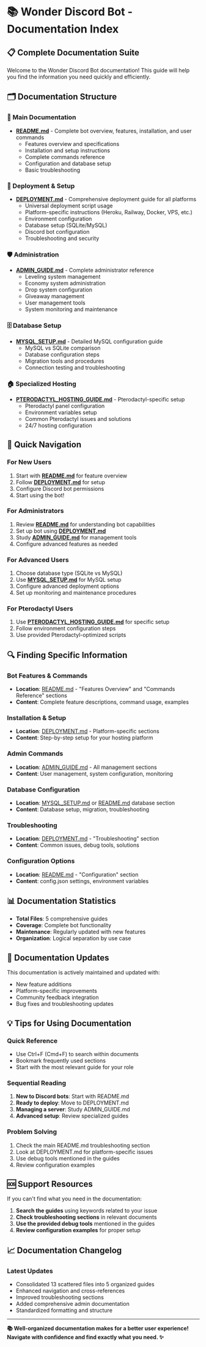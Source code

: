 # 📚 Wonder Discord Bot - Documentation Index

## 📋 Complete Documentation Suite

Welcome to the Wonder Discord Bot documentation! This guide will help you find the information you need quickly and efficiently.

## 🗂️ Documentation Structure

### 📖 Main Documentation
- **[README.md](README.md)** - Complete bot overview, features, installation, and user commands
  - Features overview and specifications
  - Installation and setup instructions
  - Complete commands reference
  - Configuration and database setup
  - Basic troubleshooting

### 🚀 Deployment & Setup
- **[DEPLOYMENT.md](DEPLOYMENT.md)** - Comprehensive deployment guide for all platforms
  - Universal deployment script usage
  - Platform-specific instructions (Heroku, Railway, Docker, VPS, etc.)
  - Environment configuration
  - Database setup (SQLite/MySQL)
  - Discord bot configuration
  - Troubleshooting and security

### 🛡️ Administration
- **[ADMIN_GUIDE.md](ADMIN_GUIDE.md)** - Complete administrator reference
  - Leveling system management
  - Economy system administration
  - Drop system configuration
  - Giveaway management
  - User management tools
  - System monitoring and maintenance

### 🗄️ Database Setup
- **[MYSQL_SETUP.md](MYSQL_SETUP.md)** - Detailed MySQL configuration guide
  - MySQL vs SQLite comparison
  - Database configuration steps
  - Migration tools and procedures
  - Connection testing and troubleshooting

### 🏠 Specialized Hosting
- **[PTERODACTYL_HOSTING_GUIDE.md](PTERODACTYL_HOSTING_GUIDE.md)** - Pterodactyl-specific setup
  - Pterodactyl panel configuration
  - Environment variables setup
  - Common Pterodactyl issues and solutions
  - 24/7 hosting configuration

## 🎯 Quick Navigation

### For New Users
1. Start with **[README.md](README.md)** for feature overview
2. Follow **[DEPLOYMENT.md](DEPLOYMENT.md)** for setup
3. Configure Discord bot permissions
4. Start using the bot!

### For Administrators
1. Review **[README.md](README.md)** for understanding bot capabilities
2. Set up bot using **[DEPLOYMENT.md](DEPLOYMENT.md)**
3. Study **[ADMIN_GUIDE.md](ADMIN_GUIDE.md)** for management tools
4. Configure advanced features as needed

### For Advanced Users
1. Choose database type (SQLite vs MySQL)
2. Use **[MYSQL_SETUP.md](MYSQL_SETUP.md)** for MySQL setup
3. Configure advanced deployment options
4. Set up monitoring and maintenance procedures

### For Pterodactyl Users
1. Use **[PTERODACTYL_HOSTING_GUIDE.md](PTERODACTYL_HOSTING_GUIDE.md)** for specific setup
2. Follow environment configuration steps
3. Use provided Pterodactyl-optimized scripts

## 🔍 Finding Specific Information

### Bot Features & Commands
- **Location**: [README.md](README.md) - "Features Overview" and "Commands Reference" sections
- **Content**: Complete feature descriptions, command usage, examples

### Installation & Setup
- **Location**: [DEPLOYMENT.md](DEPLOYMENT.md) - Platform-specific sections
- **Content**: Step-by-step setup for your hosting platform

### Admin Commands
- **Location**: [ADMIN_GUIDE.md](ADMIN_GUIDE.md) - All management sections
- **Content**: User management, system configuration, monitoring

### Database Configuration
- **Location**: [MYSQL_SETUP.md](MYSQL_SETUP.md) or [README.md](README.md) database section
- **Content**: Database setup, migration, troubleshooting

### Troubleshooting
- **Location**: [DEPLOYMENT.md](DEPLOYMENT.md) - "Troubleshooting" section
- **Content**: Common issues, debug tools, solutions

### Configuration Options
- **Location**: [README.md](README.md) - "Configuration" section
- **Content**: config.json settings, environment variables

## 📊 Documentation Statistics

- **Total Files**: 5 comprehensive guides
- **Coverage**: Complete bot functionality
- **Maintenance**: Regularly updated with new features
- **Organization**: Logical separation by use case

## 🔄 Documentation Updates

This documentation is actively maintained and updated with:
- New feature additions
- Platform-specific improvements
- Community feedback integration
- Bug fixes and troubleshooting updates

## 💡 Tips for Using Documentation

### Quick Reference
- Use Ctrl+F (Cmd+F) to search within documents
- Bookmark frequently used sections
- Start with the most relevant guide for your role

### Sequential Reading
1. **New to Discord bots**: Start with README.md
2. **Ready to deploy**: Move to DEPLOYMENT.md
3. **Managing a server**: Study ADMIN_GUIDE.md
4. **Advanced setup**: Review specialized guides

### Problem Solving
1. Check the main README.md troubleshooting section
2. Look at DEPLOYMENT.md for platform-specific issues
3. Use debug tools mentioned in the guides
4. Review configuration examples

## 🆘 Support Resources

If you can't find what you need in the documentation:

1. **Search the guides** using keywords related to your issue
2. **Check troubleshooting sections** in relevant documents
3. **Use the provided debug tools** mentioned in the guides
4. **Review configuration examples** for proper setup

## 📈 Documentation Changelog

### Latest Updates
- Consolidated 13 scattered files into 5 organized guides
- Enhanced navigation and cross-references
- Improved troubleshooting sections
- Added comprehensive admin documentation
- Standardized formatting and structure

---

**📚 Well-organized documentation makes for a better user experience! Navigate with confidence and find exactly what you need. ✨**